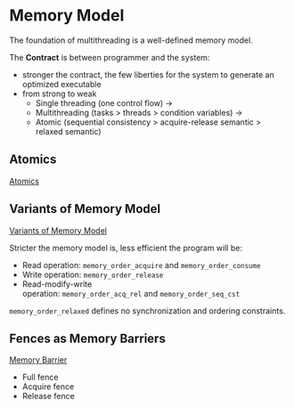 # Memory Model

The foundation of multithreading is a well-defined memory model.

The **Contract** is between programmer and the system:
+ stronger the contract, the few liberties for the system to generate an optimized executable
+ from strong to weak
	+ Single threading (one control flow) ->
	+ Multithreading (tasks > threads > condition variables) ->
	+ Atomic (sequential consistency > acquire-release semantic > relaxed semantic)

## Atomics

[Atomics](atomics.md)

## Variants of Memory Model

[Variants of Memory Model](variants-memory-model.md)

Stricter the memory model is, less efficient the program will be:
+ Read operation: `memory_order_acquire` and `memory_order_consume`
+ Write operation: `memory_order_release`
+ Read-modify-write operation: `memory_order_acq_rel` and `memory_order_seq_cst`

`memory_order_relaxed` defines no synchronization and ordering constraints.

## Fences as Memory Barriers

[Memory Barrier](memory-barriers.md)

+ Full fence
+ Acquire fence
+ Release fence
